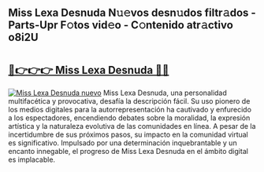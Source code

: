 ## Miss Lexa Desnuda N𝚞𝚎vos desn𝚞dos filtr𝚊dos - Parts-Upr F𝚘tos vid𝚎o - C𝚘ntenido atr𝚊ctivo o8i2U

# <h2><a href="http://mb1kog.tromn.icu/?c=Miss+Lexa+Desnuda">🔗👉👉👉 Miss Lexa Desnuda 🔗🔗</a></h2>

[![Miss Lexa Desnuda nuevo](https://i.imgur.com/pEAQMta.gif)](http://mb1kog.tromn.icu/?c=Miss+Lexa+Desnuda)
Miss Lexa Desnuda, una personalidad multifacética y provocativa, desafía la descripción fácil. Su uso pionero de los medios digitales para la autorrepresentación ha cautivado y enfurecido a los espectadores, encendiendo debates sobre la moralidad, la expresión artística y la naturaleza evolutiva de las comunidades en línea. A pesar de la incertidumbre de sus próximos pasos, su impacto en la comunidad virtual es significativo. Impulsado por una determinación inquebrantable y un encanto innegable, el progreso de Miss Lexa Desnuda en el ámbito digital es implacable.

